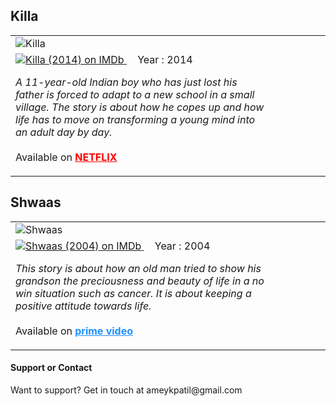 <head>
<script>
  (function(i,s,o,g,r,a,m){i['GoogleAnalyticsObject']=r;i[r]=i[r]||function(){
  (i[r].q=i[r].q||[]).push(arguments)},i[r].l=1*new Date();a=s.createElement(o),
  m=s.getElementsByTagName(o)[0];a.async=1;a.src=g;m.parentNode.insertBefore(a,m)
  })(window,document,'script','https://www.google-analytics.com/analytics.js','ga');

  ga('create', '{{ site.google_analytics }}', 'auto');
  ga('send', 'pageview');

</script>
</head>

<h2>Killa</h2>

<table style="border:none;">
  <tr>
    <td style="width:20%; border:none; float:left;">
      <img src="https://m.media-amazon.com/images/M/MV5BMTY1NTIwMTY2NV5BMl5BanBnXkFtZTgwNDU2MDY4MjE@._V1_SY1000_SX750_AL_.jpg" alt="Killa">
    </td>
    <td style="width:80%; border:none; float:left;">
      <span class="imdbRatingPlugin" data-user="ur100837743" data-title="tt3341582" data-style="p1">
      <a href="https://www.imdb.com/title/tt3341582/?ref_=plg_rt_1">
        <img src="https://ia.media-imdb.com/images/G/01/imdb/plugins/rating/images/imdb_46x22.png" alt=" Killa
(2014) on IMDb" />
      </a>
    </span>
    <script>(function(d,s,id){var js,stags=d.getElementsByTagName(s)[0];if(d.getElementById(id)){return;}js=d.createElement(s);js.id=id;js.src="https://ia.media-imdb.com/images/G/01/imdb/plugins/rating/js/rating.js";stags.parentNode.insertBefore(js,stags);})(document,"script","imdb-rating-api");</script> &nbsp;&nbsp;&nbsp;&nbsp;Year : 2014
      <p>
        <i>
A 11-year-old Indian boy who has just lost his father is forced to adapt to a new school in a small village. The story  is about how he copes up and how life has to move on transforming a young mind into an adult day by day.
        </i>  
        <br><br>  
Available on <a href="https://www.netflix.com/watch/70302835" style="color:red; font-weight:bold;">NETFLIX</a>
      </p>  
    </td>
  </tr>
</table>

<h2>Shwaas</h2>

<table style="border:none;">
  <tr>
    <td style="width:20%; border:none; float:left;">
      <img src="https://m.media-amazon.com/images/M/MV5BYTYzYjFjM2QtZGEzOC00N2ZlLTlkODktNmM1MGI3YzZhOGU1XkEyXkFqcGdeQXVyMTgwMjgwMjM@._V1_.jpg" alt="Shwaas">
    </td>
    <td style="width:80%; border:none; float:left;">
      <span class="imdbRatingPlugin" data-user="ur100837743" data-title="tt0396962" data-style="p1"><a href="https://www.imdb.com/title/tt0396962/?ref_=plg_rt_1"><img src="https://ia.media-imdb.com/images/G/01/imdb/plugins/rating/images/imdb_46x22.png" alt=" Shwaas
(2004) on IMDb" />
</a></span><script>(function(d,s,id){var js,stags=d.getElementsByTagName(s)[0];if(d.getElementById(id)){return;}js=d.createElement(s);js.id=id;js.src="https://ia.media-imdb.com/images/G/01/imdb/plugins/rating/js/rating.js";stags.parentNode.insertBefore(js,stags);})(document,"script","imdb-rating-api");</script> &nbsp;&nbsp;&nbsp;&nbsp;Year : 2004
      <p>
        <i>
This story is about how an old man tried to show his grandson the preciousness and beauty of life in a no win situation such as cancer. It is about keeping a positive attitude towards life.
        </i>  
        <br><br>  
Available on <a href="https://www.primevideo.com/detail/0O720DBB2MB3EGHRX9V51UCW18" style="color:DodgerBlue; font-weight:bold;">prime video</a>
      </p>  
    </td>
  </tr>
</table>

<h4>Support or Contact</h4>
Want to support? Get in touch at ameykpatil@gmail.com
